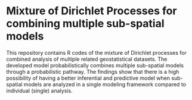 # Mixture of Dirichlet Processes for combining multiple sub-spatial models
This repository contains R codes of the mixture of Dirichlet processes for combined analysis of multiple related geostatistical datasets. The developed model probabilistically combines multiple sub-spatial models through a probabilistic pathway. The findings show that there is a high possibility of having a better inferential and predictive model when sub-spatial models are analyzed in a single modeling framework compared to individual (single) analysis.
